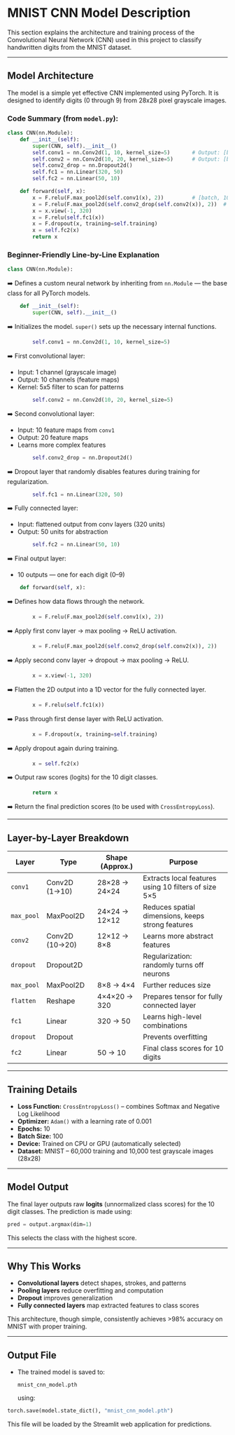 #  MNIST CNN Model Description

This section explains the architecture and training process of the Convolutional Neural Network (CNN) used in this project to classify handwritten digits from the MNIST dataset.

---

##  Model Architecture

The model is a simple yet effective CNN implemented using PyTorch. It is designed to identify digits (0 through 9) from 28x28 pixel grayscale images.

### Code Summary (from `model.py`):
```python
class CNN(nn.Module):
    def __init__(self):
        super(CNN, self).__init__()
        self.conv1 = nn.Conv2d(1, 10, kernel_size=5)       # Output: [batch, 10, 24, 24]
        self.conv2 = nn.Conv2d(10, 20, kernel_size=5)      # Output: [batch, 20, 20, 20]
        self.conv2_drop = nn.Dropout2d()
        self.fc1 = nn.Linear(320, 50)
        self.fc2 = nn.Linear(50, 10)

    def forward(self, x):
        x = F.relu(F.max_pool2d(self.conv1(x), 2))         # [batch, 10, 12, 12]
        x = F.relu(F.max_pool2d(self.conv2_drop(self.conv2(x)), 2))  # [batch, 20, 4, 4]
        x = x.view(-1, 320)
        x = F.relu(self.fc1(x))
        x = F.dropout(x, training=self.training)
        x = self.fc2(x)
        return x
```

###  Beginner-Friendly Line-by-Line Explanation

```python
class CNN(nn.Module):
```
➡️ Defines a custom neural network by inheriting from `nn.Module` — the base class for all PyTorch models.

```python
    def __init__(self):
        super(CNN, self).__init__()
```
➡️ Initializes the model. `super()` sets up the necessary internal functions.

```python
        self.conv1 = nn.Conv2d(1, 10, kernel_size=5)
```
➡️ First convolutional layer:
- Input: 1 channel (grayscale image)
- Output: 10 channels (feature maps)
- Kernel: 5x5 filter to scan for patterns

```python
        self.conv2 = nn.Conv2d(10, 20, kernel_size=5)
```
➡️ Second convolutional layer:
- Input: 10 feature maps from `conv1`
- Output: 20 feature maps
- Learns more complex features

```python
        self.conv2_drop = nn.Dropout2d()
```
➡️ Dropout layer that randomly disables features during training for regularization.

```python
        self.fc1 = nn.Linear(320, 50)
```
➡️ Fully connected layer:
- Input: flattened output from conv layers (320 units)
- Output: 50 units for abstraction

```python
        self.fc2 = nn.Linear(50, 10)
```
➡️ Final output layer:
- 10 outputs — one for each digit (0–9)

```python
    def forward(self, x):
```
➡️ Defines how data flows through the network.

```python
        x = F.relu(F.max_pool2d(self.conv1(x), 2))
```
➡️ Apply first conv layer → max pooling → ReLU activation.

```python
        x = F.relu(F.max_pool2d(self.conv2_drop(self.conv2(x)), 2))
```
➡️ Apply second conv layer → dropout → max pooling → ReLU.

```python
        x = x.view(-1, 320)
```
➡️ Flatten the 2D output into a 1D vector for the fully connected layer.

```python
        x = F.relu(self.fc1(x))
```
➡️ Pass through first dense layer with ReLU activation.

```python
        x = F.dropout(x, training=self.training)
```
➡️ Apply dropout again during training.

```python
        x = self.fc2(x)
```
➡️ Output raw scores (logits) for the 10 digit classes.

```python
        return x
```
➡️ Return the final prediction scores (to be used with `CrossEntropyLoss`).

---

##  Layer-by-Layer Breakdown

| Layer        | Type           | Shape (Approx.)       | Purpose |
|--------------|----------------|------------------------|---------|
| `conv1`      | Conv2D (1→10)  | 28×28 → 24×24          | Extracts local features using 10 filters of size 5×5 |
| `max_pool`   | MaxPool2D      | 24×24 → 12×12          | Reduces spatial dimensions, keeps strong features |
| `conv2`      | Conv2D (10→20) | 12×12 → 8×8            | Learns more abstract features |
| `dropout`    | Dropout2D      |                        | Regularization: randomly turns off neurons |
| `max_pool`   | MaxPool2D      | 8×8 → 4×4              | Further reduces size |
| `flatten`    | Reshape        | 4×4×20 → 320           | Prepares tensor for fully connected layer |
| `fc1`        | Linear         | 320 → 50               | Learns high-level combinations |
| `dropout`    | Dropout        |                        | Prevents overfitting |
| `fc2`        | Linear         | 50 → 10                | Final class scores for 10 digits |

---

##  Training Details

- **Loss Function:** `CrossEntropyLoss()` – combines Softmax and Negative Log Likelihood
- **Optimizer:** `Adam()` with a learning rate of 0.001
- **Epochs:** 10
- **Batch Size:** 100
- **Device:** Trained on CPU or GPU (automatically selected)
- **Dataset:** MNIST – 60,000 training and 10,000 test grayscale images (28x28)

---

##  Model Output

The final layer outputs raw **logits** (unnormalized class scores) for the 10 digit classes. The prediction is made using:
```python
pred = output.argmax(dim=1)
```
This selects the class with the highest score.

---

##  Why This Works

- **Convolutional layers** detect shapes, strokes, and patterns
- **Pooling layers** reduce overfitting and computation
- **Dropout** improves generalization
- **Fully connected layers** map extracted features to class scores

This architecture, though simple, consistently achieves >98% accuracy on MNIST with proper training.

---

##  Output File

- The trained model is saved to:
  ```
  mnist_cnn_model.pth
  ```
  using:
```python
torch.save(model.state_dict(), "mnist_cnn_model.pth")
```

This file will be loaded by the Streamlit web application for predictions.

